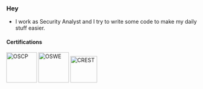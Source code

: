 ### Hey

- I work as Security Analyst and I try to write some code to make my daily stuff easier.

#### Certifications
<a href="https://www.youracclaim.com/badges/756fcc3a-dc5a-435d-8bac-2cb209cf70c6/public_url" target="_blank"><img src="https://images.youracclaim.com/size/340x340/images/e3c9ad3c-b142-45ae-bb2b-2f19ff2b742a/PWK-OSCP-badge.png" class="cert" alt='OSCP' width="80px"></a>
<a href="https://www.youracclaim.com/badges/07051d3d-3aee-416e-8bf8-7bee58a9810e/public_url" target="_blank"><img src="https://images.youracclaim.com/size/340x340/images/c8c413ce-fce6-4b61-89e6-6a1b9f1e358a/AWAE-OSWE-badge.png" class="cert" alt='OSWE' width="80px"></a>
<a href="https://www.crest-approved.org/verify-a-certificate/index.html" target="_blank"><img src="https://www.crest-approved.org/wp-content/themes/crest-2018-wp-theme/images/logo.svg" class="cert" alt='CREST' width="70px"></a>
<br>
